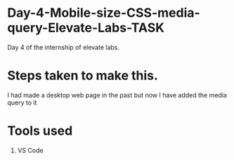 # Day-4-Mobile-size-CSS-media-query-Elevate-Labs-TASK
Day 4 of the internship of elevate labs.

# Steps taken to make this.
I had made a desktop web page in the past but now I have added the media query to it

# Tools used
1. VS Code
